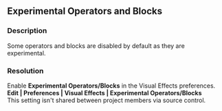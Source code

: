 ## Experimental Operators and Blocks
### Description
Some operators and blocks are disabled by default as they are experimental.

### Resolution
Enable **Experimental Operators/Blocks** in the Visual Effects preferences.  
**Edit | Preferences | Visual Effects | Experimental Operators/Blocks**  
This setting isn't shared between project members via source control.